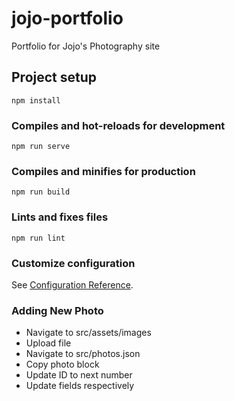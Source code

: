 # jojo-portfolio
Portfolio for Jojo's Photography site

## Project setup
```
npm install
```

### Compiles and hot-reloads for development
```
npm run serve
```

### Compiles and minifies for production
```
npm run build
```

### Lints and fixes files
```
npm run lint
```

### Customize configuration
See [Configuration Reference](https://cli.vuejs.org/config/).

### Adding New Photo

- Navigate to src/assets/images
- Upload file
- Navigate to src/photos.json
- Copy photo block
- Update ID to next number
- Update fields respectively